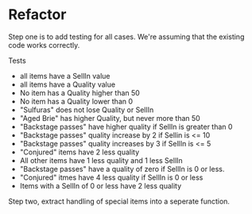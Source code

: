 # Refactor

Step one is to add testing for all cases. We're assuming that the existing code
works correctly. 

Tests
- all items have a SellIn value
- all items have a Quality value
- No item has a Quality higher than 50
- No item has a Quality lower than 0
- "Sulfuras" does not lose Quality or SellIn
- "Aged Brie" has higher Quality, but never more than 50
- "Backstage passes" have higher quality if SellIn is greater than 0
- "Backstage passes" quality increase by 2 if Sellin is <= 10
- "Backstage passes" quality increases by 3 if SellIn is <= 5
- "Conjured" items have 2 less quality
- All other items have 1 less quality and 1 less SellIn
- "Backstage passes" have a quality of zero if SellIn is 0 or less.
- "Conjured" itmes have 4 less quality if SellIn is 0 or less
- Items with a SellIn of 0 or less have 2 less quality

Step two, extract handling of special items into a seperate function. 


